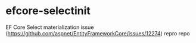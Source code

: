 # efcore-selectinit
EF Core Select materialization issue (https://github.com/aspnet/EntityFrameworkCore/issues/12274) repro repo
